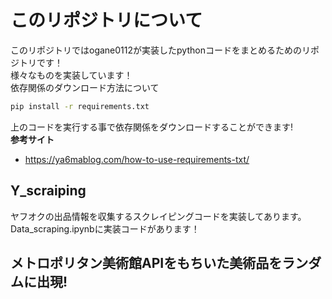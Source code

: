 # このリポジトリについて　
このリポジトリではogane0112が実装したpythonコードをまとめるためのリポジトリです！  
様々なものを実装しています！  
依存関係のダウンロード方法について
```bash
pip install -r requirements.txt
```
上のコードを実行する事で依存関係をダウンロードすることができます!  
**参考サイト**
- https://ya6mablog.com/how-to-use-requirements-txt/
## Y_scraiping
ヤフオクの出品情報を収集するスクレイピングコードを実装してあります。
Data_scraping.ipynbに実装コードがあります！
## メトロポリタン美術館APIをもちいた美術品をランダムに出現!


